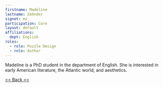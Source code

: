 ```yaml
---
firstname: Madeline
lastname: Zehnder
signet: mz
participation: Core
layout: default
affiliations:
  dept: English
roles: 
  - role: Puzzle Design
  - role: Author
---
```


Madeline is a PhD student in the department of English. She is interested in early American literature, the Atlantic world, and aesthetics.

[<< Back <<](../people.html)